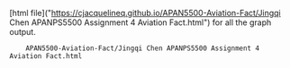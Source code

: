 [html file]("https://cjacquelineq.github.io/APAN5500-Aviation-Fact/Jingqi Chen APANPS5500 Assignment 4 Aviation Fact.html") for all the graph output.

        APAN5500-Aviation-Fact/Jingqi Chen APANPS5500 Assignment 4 Aviation Fact.html
      
